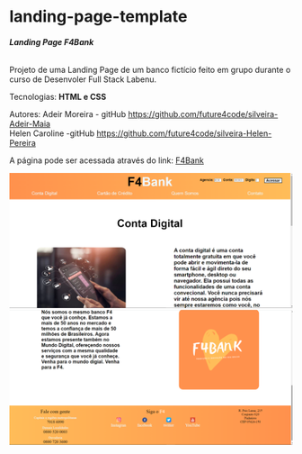 # landing-page-template

###### __Landing Page F4Bank__

Projeto de uma Landing Page de um banco fictício feito em grupo durante o curso de Desenvoler Full Stack Labenu.

Tecnologias:
__HTML e CSS__

Autores:
Adeir Moreira - gitHub https://github.com/future4code/silveira-Adeir-Maia <br>
Helen Caroline -gitHub https://github.com/future4code/silveira-Helen-Pereira

A página pode ser acessada através do link:
[F4Bank](https://labenu-landigpage5.surge.sh/)

<p align="center">
    <img src="./Projeto Landing Page/img/f41.png">
    <img src="./Projeto Landing Page/img/f42.png">
</p>



